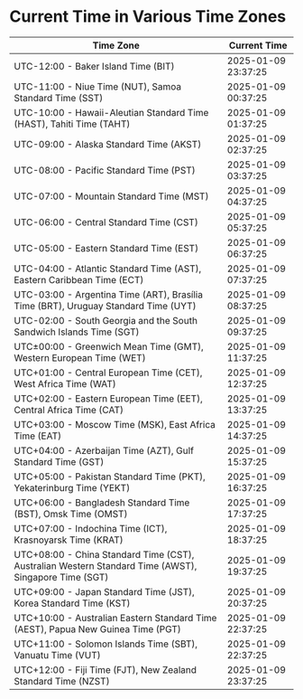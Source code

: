 # Current Time in Various Time Zones

| Time Zone | Current Time |
|-----------|--------------|
| UTC-12:00 - Baker Island Time (BIT) | 2025-01-09 23:37:25 |
| UTC-11:00 - Niue Time (NUT), Samoa Standard Time (SST) | 2025-01-09 00:37:25 |
| UTC-10:00 - Hawaii-Aleutian Standard Time (HAST), Tahiti Time (TAHT) | 2025-01-09 01:37:25 |
| UTC-09:00 - Alaska Standard Time (AKST) | 2025-01-09 02:37:25 |
| UTC-08:00 - Pacific Standard Time (PST) | 2025-01-09 03:37:25 |
| UTC-07:00 - Mountain Standard Time (MST) | 2025-01-09 04:37:25 |
| UTC-06:00 - Central Standard Time (CST) | 2025-01-09 05:37:25 |
| UTC-05:00 - Eastern Standard Time (EST) | 2025-01-09 06:37:25 |
| UTC-04:00 - Atlantic Standard Time (AST), Eastern Caribbean Time (ECT) | 2025-01-09 07:37:25 |
| UTC-03:00 - Argentina Time (ART), Brasília Time (BRT), Uruguay Standard Time (UYT) | 2025-01-09 08:37:25 |
| UTC-02:00 - South Georgia and the South Sandwich Islands Time (SGT) | 2025-01-09 09:37:25 |
| UTC±00:00 - Greenwich Mean Time (GMT), Western European Time (WET) | 2025-01-09 11:37:25 |
| UTC+01:00 - Central European Time (CET), West Africa Time (WAT) | 2025-01-09 12:37:25 |
| UTC+02:00 - Eastern European Time (EET), Central Africa Time (CAT) | 2025-01-09 13:37:25 |
| UTC+03:00 - Moscow Time (MSK), East Africa Time (EAT) | 2025-01-09 14:37:25 |
| UTC+04:00 - Azerbaijan Time (AZT), Gulf Standard Time (GST) | 2025-01-09 15:37:25 |
| UTC+05:00 - Pakistan Standard Time (PKT), Yekaterinburg Time (YEKT) | 2025-01-09 16:37:25 |
| UTC+06:00 - Bangladesh Standard Time (BST), Omsk Time (OMST) | 2025-01-09 17:37:25 |
| UTC+07:00 - Indochina Time (ICT), Krasnoyarsk Time (KRAT) | 2025-01-09 18:37:25 |
| UTC+08:00 - China Standard Time (CST), Australian Western Standard Time (AWST), Singapore Time (SGT) | 2025-01-09 19:37:25 |
| UTC+09:00 - Japan Standard Time (JST), Korea Standard Time (KST) | 2025-01-09 20:37:25 |
| UTC+10:00 - Australian Eastern Standard Time (AEST), Papua New Guinea Time (PGT) | 2025-01-09 22:37:25 |
| UTC+11:00 - Solomon Islands Time (SBT), Vanuatu Time (VUT) | 2025-01-09 22:37:25 |
| UTC+12:00 - Fiji Time (FJT), New Zealand Standard Time (NZST) | 2025-01-09 23:37:25 |
